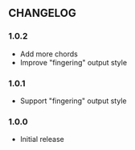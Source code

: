 ## CHANGELOG

### 1.0.2

- Add more chords
- Improve "fingering" output style

### 1.0.1

- Support "fingering" output style

### 1.0.0

- Initial release

